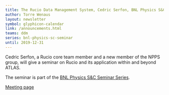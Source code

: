 ```yaml
---
title: The Rucio Data Management System, Cedric Serfon, BNL Physics S&C Seminar, November 20 2019
author: Torre Wenaus
layout: newsletter
symbol: glyphicon-calendar
link: /announcements.html
teams: ddm
series: bnl-physics-sc-seminar
until: 2019-12-31
---
```


Cedric Serfon, a Rucio core team member and a new member of the NPPS group, will give a seminar on Rucio and its application within and beyond ATLAS.

The seminar is part of the [BNL Physics S&C Seminar Series](http://npps.bnl.gov/seminars.html).

[Meeting page](https://indico.bnl.gov/event/7073/)
